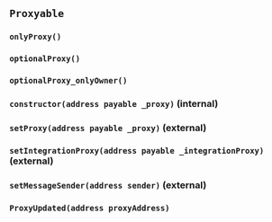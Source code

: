 ## `Proxyable`

### `onlyProxy()`

### `optionalProxy()`

### `optionalProxy_onlyOwner()`

### `constructor(address payable _proxy)` (internal)

### `setProxy(address payable _proxy)` (external)

### `setIntegrationProxy(address payable _integrationProxy)` (external)

### `setMessageSender(address sender)` (external)

### `ProxyUpdated(address proxyAddress)`
